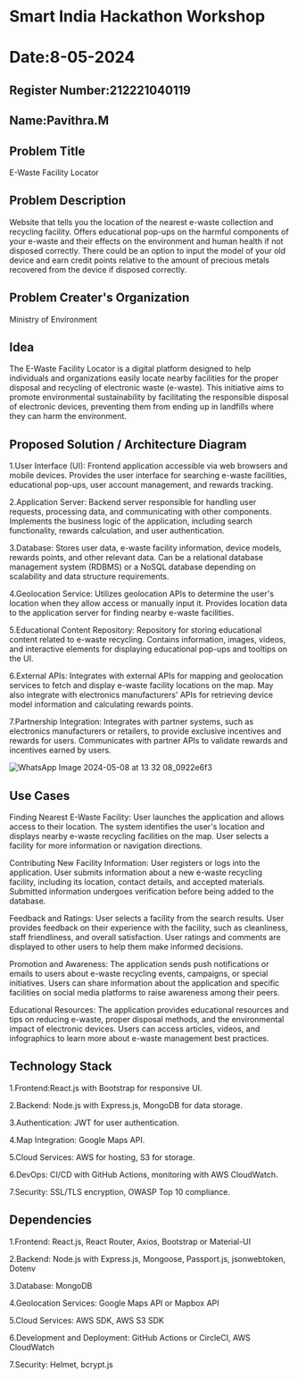 # Smart India Hackathon Workshop
# Date:8-05-2024
## Register Number:212221040119
## Name:Pavithra.M
## Problem Title
E-Waste Facility Locator
## Problem Description
Website that tells you the location of the nearest e-waste collection and recycling facility. Offers educational pop-ups on the harmful components of your e-waste and their effects on the environment and human health if not disposed correctly. There could be an option to input the model of your old device and earn credit points relative to the amount of precious metals recovered from the device if disposed correctly.
## Problem Creater's Organization
Ministry of Environment

## Idea
The E-Waste Facility Locator is a digital platform designed to help individuals and organizations easily locate nearby facilities for the proper disposal and recycling of electronic waste (e-waste). This initiative aims to promote environmental sustainability by facilitating the responsible disposal of electronic devices, preventing them from ending up in landfills where they can harm the environment.

## Proposed Solution / Architecture Diagram
1.User Interface (UI): Frontend application accessible via web browsers and mobile devices. Provides the user interface for searching e-waste facilities, educational pop-ups, user account management, and rewards tracking.

2.Application Server: Backend server responsible for handling user requests, processing data, and communicating with other components. Implements the business logic of the application, including search functionality, rewards calculation, and user authentication.

3.Database: Stores user data, e-waste facility information, device models, rewards points, and other relevant data. Can be a relational database management system (RDBMS) or a NoSQL database depending on scalability and data structure requirements.

4.Geolocation Service: Utilizes geolocation APIs to determine the user's location when they allow access or manually input it. Provides location data to the application server for finding nearby e-waste facilities.

5.Educational Content Repository: Repository for storing educational content related to e-waste recycling. Contains information, images, videos, and interactive elements for displaying educational pop-ups and tooltips on the UI.

6.External APIs: Integrates with external APIs for mapping and geolocation services to fetch and display e-waste facility locations on the map. May also integrate with electronics manufacturers' APIs for retrieving device model information and calculating rewards points.

7.Partnership Integration: Integrates with partner systems, such as electronics manufacturers or retailers, to provide exclusive incentives and rewards for users. Communicates with partner APIs to validate rewards and incentives earned by users.

![WhatsApp Image 2024-05-08 at 13 32 08_0922e6f3](https://github.com/Pavithra-M119/SIHPS/assets/119229774/2896e3a7-9aa2-424d-a755-bb4fe58f1834)

## Use Cases

Finding Nearest E-Waste Facility:
User launches the application and allows access to their location.
The system identifies the user's location and displays nearby e-waste recycling facilities on the map.
User selects a facility for more information or navigation directions.

Contributing New Facility Information:
User registers or logs into the application.
User submits information about a new e-waste recycling facility, including its location, contact details, and accepted materials.
Submitted information undergoes verification before being added to the database.

Feedback and Ratings:
User selects a facility from the search results.
User provides feedback on their experience with the facility, such as cleanliness, staff friendliness, and overall satisfaction.
User ratings and comments are displayed to other users to help them make informed decisions.

Promotion and Awareness:
The application sends push notifications or emails to users about e-waste recycling events, campaigns, or special initiatives.
Users can share information about the application and specific facilities on social media platforms to raise awareness among their peers.

Educational Resources:
The application provides educational resources and tips on reducing e-waste, proper disposal methods, and the environmental impact of electronic devices.
Users can access articles, videos, and infographics to learn more about e-waste management best practices.


## Technology Stack

1.Frontend:React.js with Bootstrap for responsive UI.

2.Backend: Node.js with Express.js, MongoDB for data storage.

3.Authentication: JWT for user authentication.

4.Map Integration: Google Maps API.

5.Cloud Services: AWS for hosting, S3 for storage.

6.DevOps: CI/CD with GitHub Actions, monitoring with AWS CloudWatch.

7.Security: SSL/TLS encryption, OWASP Top 10 compliance.


## Dependencies

1.Frontend: React.js, React Router, Axios, Bootstrap or Material-UI

2.Backend: Node.js with Express.js, Mongoose, Passport.js, jsonwebtoken, Dotenv

3.Database: MongoDB

4.Geolocation Services: Google Maps API or Mapbox API

5.Cloud Services: AWS SDK, AWS S3 SDK

6.Development and Deployment: GitHub Actions or CircleCI, AWS CloudWatch

7.Security: Helmet, bcrypt.js

